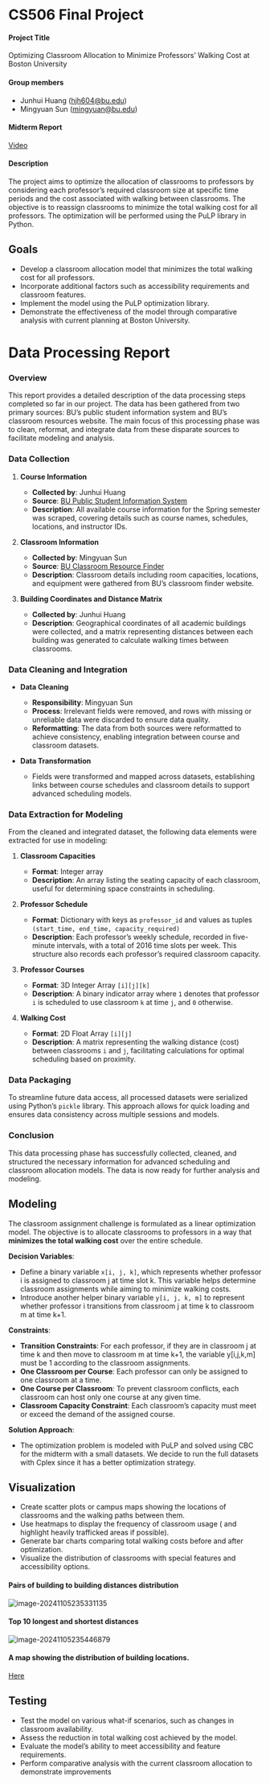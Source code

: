 # CS506 Final Project

#### Project Title

Optimizing Classroom Allocation to Minimize Professors’ Walking Cost at Boston University

#### Group members

- Junhui Huang (hjh604@bu.edu)
- Mingyuan Sun (mingyuan@bu.edu)

#### Midterm Report
[Video](https://www.youtube.com/watch?v=cfRX62oWjNg)

#### Description

The project aims to optimize the allocation of classrooms to professors by considering each professor’s required classroom size at specific time periods and the cost associated with walking between classrooms. The objective is to reassign classrooms to minimize the total walking cost for all professors. The optimization will be performed using the PuLP library in Python.



## Goals
- Develop a classroom allocation model that minimizes the total walking cost for all professors.
- Incorporate additional factors such as accessibility requirements and classroom features.
- Implement the model using the PuLP optimization library.
- Demonstrate the effectiveness of the model through comparative analysis with current planning at Boston University.



# Data Processing Report

### Overview

This report provides a detailed description of the data processing steps completed so far in our project. The data has been gathered from two primary sources: BU’s public student information system and BU’s classroom resources website. The main focus of this processing phase was to clean, reformat, and integrate data from these disparate sources to facilitate modeling and analysis.

### Data Collection

1. **Course Information**  
   - **Collected by**: Junhui Huang  
   - **Source**: [BU Public Student Information System](https://public.mybustudent.bu.edu/psp/BUPRD/EMPLOYEE/SA/s/WEBLIB_HCX_CM.H_CLASS_SEARCH.FieldFormula.IScript_Main)  
   - **Description**: All available course information for the Spring semester was scraped, covering details such as course names, schedules, locations, and instructor IDs.

2. **Classroom Information**  
   - **Collected by**: Mingyuan Sun  
   - **Source**: [BU Classroom Resource Finder](https://www.bu.edu/classrooms/find-a-classroom/)  
   - **Description**: Classroom details including room capacities, locations, and equipment were gathered from BU’s classroom finder website.

3. **Building Coordinates and Distance Matrix**  
   - **Collected by**: Junhui Huang  
   - **Description**: Geographical coordinates of all academic buildings were collected, and a matrix representing distances between each building was generated to calculate walking times between classrooms.

### Data Cleaning and Integration

- **Data Cleaning**  
  - **Responsibility**: Mingyuan Sun  
  - **Process**: Irrelevant fields were removed, and rows with missing or unreliable data were discarded to ensure data quality.
  - **Reformatting**: The data from both sources were reformatted to achieve consistency, enabling integration between course and classroom datasets.

- **Data Transformation**  
  - Fields were transformed and mapped across datasets, establishing links between course schedules and classroom details to support advanced scheduling models.

### Data Extraction for Modeling

From the cleaned and integrated dataset, the following data elements were extracted for use in modeling:

1. **Classroom Capacities**  
   - **Format**: Integer array  
   - **Description**: An array listing the seating capacity of each classroom, useful for determining space constraints in scheduling.

2. **Professor Schedule**  
   - **Format**: Dictionary with keys as `professor_id` and values as tuples `(start_time, end_time, capacity_required)`  
   - **Description**: Each professor’s weekly schedule, recorded in five-minute intervals, with a total of 2016 time slots per week. This structure also records each professor’s required classroom capacity.

3. **Professor Courses**  
   - **Format**: 3D Integer Array `[i][j][k]`  
   - **Description**: A binary indicator array where `1` denotes that professor `i` is scheduled to use classroom `k` at time `j`, and `0` otherwise.

4. **Walking Cost**  
   - **Format**: 2D Float Array `[i][j]`  
   - **Description**: A matrix representing the walking distance (cost) between classrooms `i` and `j`, facilitating calculations for optimal scheduling based on proximity.

### Data Packaging

To streamline future data access, all processed datasets were serialized using Python’s `pickle` library. This approach allows for quick loading and ensures data consistency across multiple sessions and models.

### Conclusion

This data processing phase has successfully collected, cleaned, and structured the necessary information for advanced scheduling and classroom allocation models. The data is now ready for further analysis and modeling.




## Modeling

The classroom assignment challenge is formulated as a linear optimization model. The objective is to allocate classrooms to professors in a way that **minimizes the total walking cost** over the entire schedule.



**Decision Variables**:

- Define a binary variable `x[i, j, k]`, which represents whether professor i is assigned to classroom j at time slot k. This variable helps determine classroom assignments while aiming to minimize walking costs.
- Introduce another helper binary variable `y[i, j, k, m]` to represent whether professor i transitions from classroom j at time k to classroom m at time k+1. 

**Constraints**:

- **Transition Constraints**: For each professor, if they are in classroom j at time k and then move to classroom m at time k+1, the variable y[i,j,k,m] must be 1 according to the classroom assignments.
- **One Classroom per Course**: Each professor can only be assigned to one classroom at a time.
- **One Course per Classroom**: To prevent classroom conflicts, each classroom can host only one course at any given time. 
- **Classroom Capacity Constraint**: Each classroom’s capacity must meet or exceed the demand of the assigned course. 

**Solution Approach**:

- The optimization problem is modeled with PuLP and solved using CBC for the midterm with a small datasets. We decide to run the full datasets with Cplex since it has a better optimization strategy.



## Visualization

- Create scatter plots or campus maps showing the locations of classrooms and the walking paths between them.
- Use heatmaps to display the frequency of classroom usage ( and highlight heavily trafficked areas if possible).
- Generate bar charts comparing total walking costs before and after optimization.
- Visualize the distribution of classrooms with special features and accessibility options.



#### Pairs of building to building distances distribution

![image-20241105235331135](assets/image-20241105235331135.png)

#### Top 10 longest and shortest distances

![image-20241105235446879](assets/image-20241105235446879.png)

#### A map showing the distribution of building locations.

[Here](https://github.com/zilongpa/CS506-Final-Project/blob/master/map.html)



## Testing

- Test the model on various what-if scenarios, such as changes in classroom availability.
- Assess the reduction in total walking cost achieved by the model.
- Evaluate the model’s ability to meet accessibility and feature requirements.
- Perform comparative analysis with the current classroom allocation to demonstrate improvements
